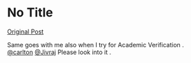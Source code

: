 # No Title

[Original Post](https://discourse.onlinedegree.iitm.ac.in/t/169029/161)

<p>Same goes with me also when I try for Academic Verification .<br>
<a class="mention" href="/u/carlton">@carlton</a> <a class="mention" href="/u/jivraj">@Jivraj</a>  Please look into it .</p>